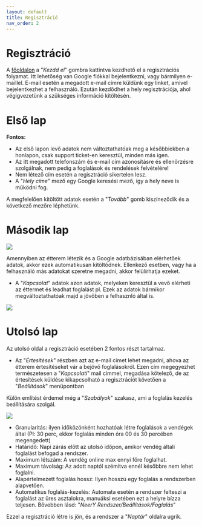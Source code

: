 ```yaml
---
layout: default
title: Regisztráció
nav_order: 2
---
```

# Regisztráció

A [főoldalon](https://places.neery.net) a "_Kezdd el_" gombra kattintva kezdhető el a regisztrációs folyamat. Itt lehetőség van Google fiókkal bejelentkezni, vagy bármilyen e-maillel. E-mail esetén a megadott e-mail címre küldünk egy linket, amivel bejelentkezhet a felhasználó. Ezután kezdődhet a hely regisztrációja, ahol végigvezetünk a szükséges információ kitöltésén.

# Első lap

**Fontos:**
* Az első lapon levő adatok nem változtathatóak meg a későbbiekben a honlapon, csak support ticket-en keresztül, minden más igen. 
* Az itt megadott telefonszám és e-mail cím azonosításre és ellenőrzésre szolgálnak, nem pedig a foglalások és rendelések felvételére! 
* Nem létező cím esetén a regisztráció sikertelen lesz.
* A "_Hely címe_" mező egy Google keresési mező, így a hely neve is működni fog.

A megfelelően kitöltött adatok esetén a "_Tovább_" gomb kiszíneződik és a következő mezőre léphetünk.

# Második lap

![](../../assets/images/onboarding/screen_1.png)

Amennyiben az étterem létezik és a Google adatbázisában elérhetőek adatok, akkor ezek automatikusan kitöltődnek. Ellenkező esetben, vagy ha a felhasználó más adatokat szeretne megadni, akkor felülírhatja ezeket.
* A "_Kapcsolat_" adatok azon adatok, melyeken keresztül a vevő elérheti az éttermet és leadhat foglalást pl. Ezek az adatok bármikor megváltoztathatóak majd a jövőben a felhasznló által is.

![](../../assets/images/onboarding/screen_2.png)

# Utolsó lap

Az utolsó oldal a regisztráció esetében 2 fontos részt tartalmaz.

* Az "_Értesítések_" részben azt az e-mail címet lehet megadni, ahova az étterem értesítéseket vár a bejövő foglalásokról. Ezen cím megegyezhet természetesen a "_Kapcsolati_" mail címmel, megadása kötelező, de az értesítések küldése kikapcsolható a regisztrációt követően a "_Beállítások_" menüpontban

Külön említést érdemel még a "_Szabályok_" szakasz, ami a foglalás kezelés beállítására szolgál. 

![](../../assets/images/onboarding/screen_3.png)

* Granularitás: ilyen időközönként hozhatóak létre foglalások a vendégek által (Pl: 30 perc, ekkor foglalás minden óra 00 és 30 percében megengedett)
* Határidő: Napi zárás előtt az utolsó időpon, amikor vendég általi foglalást befogad a rendszer.
* Maximum létszám: A vendég online max ennyi főre foglalhat.
* Maximum távolság: Az adott naptól szémítva ennél későbbre nem lehet foglalni.
* Alapértelmezett foglalás hossz: Ilyen hosszú egy foglalás a rendszerben alapvetően.
* Automatikus foglalás-kezelés: Automata esetén a rendszer felteszi a foglalást az üres asztalokra, manuáksi esetében ezt a helyre bízza teljesen. Bővebben lásd: "_NeerY Rendszer/Beállítások/Foglalás_"

Ezzel a regisztráció létre is jön, és a rendszer a "_Naptár_" oldalra ugrik.